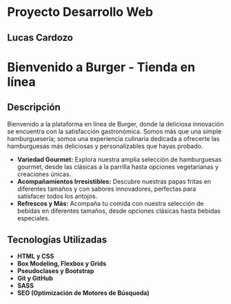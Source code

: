 # Proyecto Desarrollo Web
## Lucas Cardozo

# Bienvenido a Burger - Tienda en línea

## Descripción
<p>Bienvenido a la plataforma en línea de Burger, donde la deliciosa innovación se encuentra con la satisfacción gastronómica. Somos más que una simple hamburguesería; somos una experiencia culinaria dedicada a ofrecerte las hamburguesas más deliciosas y personalizables que hayas probado.</p>

- **Variedad Gourmet:** Explora nuestra amplia selección de hamburguesas gourmet, desde las clásicas a la parrilla hasta opciones vegetarianas y creaciones únicas.
- **Acompañamientos Irresistibles:** Descubre nuestras papas fritas en diferentes tamaños y con sabores innovadores, perfectas para satisfacer todos los antojos.
- **Refrescos y Más:** Acompaña tu comida con nuestra selección de bebidas en diferentes tamaños, desde opciones clásicas hasta bebidas especiales.

## Tecnologías Utilizadas
- **HTML y CSS**
- **Box Modeling, Flexbox y Grids**
- **Pseudoclases y Bootstrap**
- **Git y GitHub**
- **SASS**
- **SEO (Optimización de Motores de Búsqueda)**

